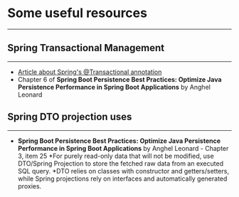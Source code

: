 # Some useful resources
--------------------------
## Spring Transactional Management ##
-----------------------------------
* [Article about Spring's @Transactional annotation](https://www.marcobehler.com/guides/spring-transaction-management-transactional-in-depth)
* Chapter 6 of **Spring Boot Persistence Best Practices: Optimize Java Persistence Performance in Spring Boot Applications** by Anghel Leonard
## Spring DTO projection uses ##
-----------------------------------
* **Spring Boot Persistence Best Practices: Optimize Java Persistence Performance in Spring Boot Applications** by Anghel Leonard - Chapter 3, item 25
	*For purely read-only data that will not be modified, use DTO/Spring Projection to store the fetched raw data from an executed SQL query.
	*DTO relies on classes with constructor and getters/setters, while Spring projections rely on interfaces and automatically generated proxies.
	